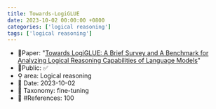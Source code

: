 ```yaml
---
title: Towards-LogiGLUE
date: 2023-10-02 00:00:00 +0800
categories: ['logical reasoning']
tags: ['logical reasoning']
---
```


- 📙Paper: "[Towards LogiGLUE: A Brief Survey and A Benchmark for Analyzing Logical Reasoning Capabilities of Language Models](https://www.semanticscholar.org/paper/Towards-LogiGLUE%3A-A-Brief-Survey-and-A-Benchmark-of-Luo-Kumbhar/68ef6138e007421f1a70e2d0ce1b3308a54cc784)"
- 🔑Public: ✅
- ⚲ area: Logical reasoning
- 📅 Date: 2023-10-02
- 🔎 Taxonomy: fine-tuning
- 📝 #References: 100
